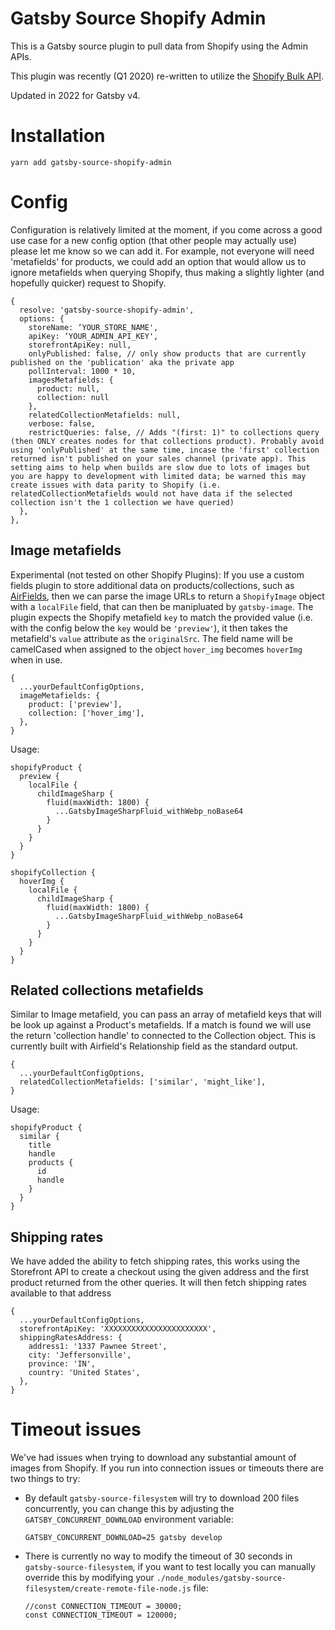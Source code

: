 # Gatsby Source Shopify Admin

This is a Gatsby source plugin to pull data from Shopify using the Admin APIs.

This plugin was recently (Q1 2020) re-written to utilize the [Shopify Bulk API](https://shopify.dev/tutorials/perform-bulk-operations-with-admin-api#operation-restrictions).

Updated in 2022 for Gatsby v4.

# Installation

`yarn add gatsby-source-shopify-admin`

# Config

Configuration is relatively limited at the moment, if you come across a good use case for a new config option (that other people may actually use) please let me know so we can add it. For example, not everyone will need 'metafields' for products, we could add an option that would allow us to ignore metafields when querying Shopify, thus making a slightly lighter (and hopefully quicker) request to Shopify.

    {
      resolve: 'gatsby-source-shopify-admin',
      options: {
        storeName: ‘YOUR_STORE_NAME',
        apiKey: ‘YOUR_ADMIN_API_KEY',
        storefrontApiKey: null,
        onlyPublished: false, // only show products that are currently published on the 'publication' aka the private app
        pollInterval: 1000 * 10,
        imagesMetafields: {
          product: null,
          collection: null
        },
        relatedCollectionMetafields: null,
        verbose: false,
        restrictQueries: false, // Adds "(first: 1)" to collections query (then ONLY creates nodes for that collections product). Probably avoid using 'onlyPublished' at the same time, incase the 'first' collection returned isn't published on your sales channel (private app). This setting aims to help when builds are slow due to lots of images but you are happy to development with limited data; be warned this may create issues with data parity to Shopify (i.e. relatedCollectionMetafields would not have data if the selected collection isn't the 1 collection we have queried)
      },
    },

## Image metafields

Experimental (not tested on other Shopify Plugins): If you use a custom fields plugin to store additional data on products/collections, such as [AirFields](https://www.airfields.io/), then we can parse the image URLs to return a `ShopifyImage` object with a `localFile` field, that can then be manipluated by `gatsby-image`. The plugin expects the Shopify metafield `key` to match the provided value (i.e. with the config below the `key` would be `'preview'`), it then takes the metafield's `value` attribute as the `originalSrc`. The field name will be camelCased when assigned to the object `hover_img` becomes `hoverImg` when in use.

    {
      ...yourDefaultConfigOptions,
      imageMetafields: {
        product: ['preview'],
        collection: ['hover_img'],
      },
    }

Usage:

    shopifyProduct {
      preview {
        localFile {
          childImageSharp {
            fluid(maxWidth: 1800) {
              ...GatsbyImageSharpFluid_withWebp_noBase64
            }
          }
        }
      }
    }

    shopifyCollection {
      hoverImg {
        localFile {
          childImageSharp {
            fluid(maxWidth: 1800) {
              ...GatsbyImageSharpFluid_withWebp_noBase64
            }
          }
        }
      }
    }

## Related collections metafields

Similar to Image metafield, you can pass an array of metafield keys that will be look up against a Product's metafields. If a match is found we will use the return 'collection handle' to connected to the Collection object. This is currently built with Airfield's Relationship field as the standard output.

    {
      ...yourDefaultConfigOptions,
      relatedCollectionMetafields: ['similar', 'might_like'],
    }

Usage:

    shopifyProduct {
      similar {
        title
        handle
        products {
          id
          handle
        }
      }
    }

## Shipping rates

We have added the ability to fetch shipping rates, this works using the Storefront API to create a checkout using the given address and the first product returned from the other queries. It will then fetch shipping rates available to that address

    {
      ...yourDefaultConfigOptions,
      storefrontApiKey: 'XXXXXXXXXXXXXXXXXXXXXXX',
      shippingRatesAddress: {
        address1: '1337 Pawnee Street',
        city: 'Jeffersonville',
        province: 'IN',
        country: 'United States',
      },
    }

# Timeout issues

We've had issues when trying to download any substantial amount of images from Shopify. If you run into connection issues or timeouts there are two things to try:

- By default `gatsby-source-filesystem` will try to download 200 files concurrently, you can change this by adjusting the `GATSBY_CONCURRENT_DOWNLOAD` environment variable:

      GATSBY_CONCURRENT_DOWNLOAD=25 gatsby develop

- There is currently no way to modify the timeout of 30 seconds in `gatsby-source-filesystem`, if you want to test locally you can manually override this by modifying your `./node_modules/gatsby-source-filesystem/create-remote-file-node.js` file:

      //const CONNECTION_TIMEOUT = 30000;
      const CONNECTION_TIMEOUT = 120000;
